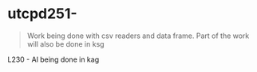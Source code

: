 # utcpd251-

> Work being done with csv readers and data frame. Part of the work will also be done in ksg

L230 - Al being done in kag